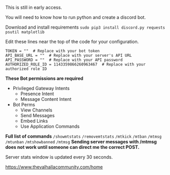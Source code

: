 This is still in early access.

You will need to know how to run python and create a discord bot.

Download and install requirements
```sudo pip3 install discord.py requests psutil matplotlib```

Edit these lines near the top of the code for your configuration.
```
TOKEN = ""  # Replace with your bot token
API_BASE_URL = ""  # Replace with your server's API URL
API_PASSWORD = ""  # Replace with your API password
AUTHORIZED_ROLE_ID = 1143359866260963467  # Replace with your authorized role ID
```

**These Bot permissions are required**
- Privileged Gateway Intents
  - Presence Intent
  - Message Content Intent
- Bot Perms
  - View Channels
  - Send Messages
  - Embed Links
  - Use Application Commands

**Full list of commands**
```/showmtstats```
```/removemtstats```
```/mtkick```
```/mtban```
```/mtmsg```
```/mtunban```
```/mtshowbanned```
```/mtmsg```
**Sending server messages with /mtmsg does not work until someone can direct me the correct POST.**

Server stats window is updated every 30 seconds.


https://www.thevalhallacommunity.com/home

